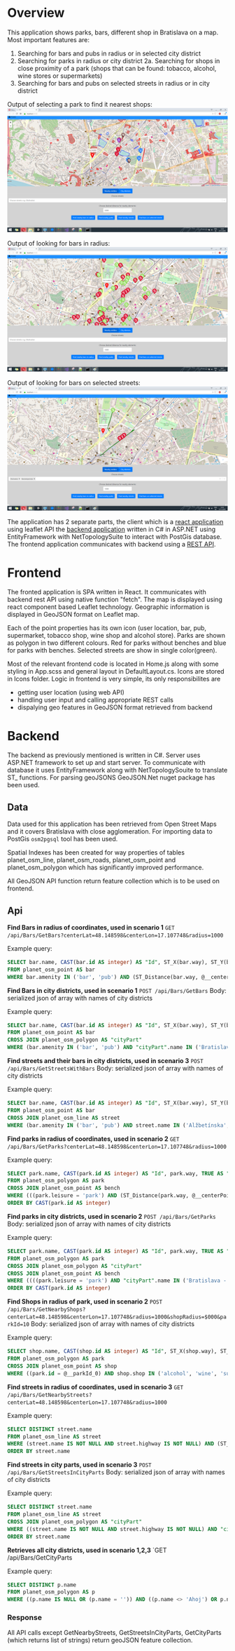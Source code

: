 # Overview

This application shows parks, bars, different shop in Bratislava on a map. Most important features are:
1. Searching for bars and pubs in radius or in selected city district
2. Searching for parks in radius or city district
	2a. Searching for shops in close proximity of a park (shops that can be found: tobacco, alcohol, wine stores or supermarkets)
3. Searching for bars and pubs on selected streets in radius or in city district


Output of selecting a park to find it nearest shops:
	![Screenshot](ParksInRadiusWithNearbyShopsSS.png)
		
Output of looking for bars in radius:
	![Screenshot](BarsAndPubsInNearbyRadiusSS.png)
	
Output of looking for bars on selected streets:
	![Screenshot](SelectedStreetsInRadiusWithBarsOnThemSS.png)

The application has 2 separate parts, the client which is a [react application](#frontend) using leaflet API the [backend application](#backend) written in C# in ASP.NET using EntityFramework with NetTopologySuite to interact with PostGis database.  The frontend application communicates with backend using a [REST API](#api).

# Frontend

The fronted application is SPA written in React. It communicates with backend rest API using native function "fetch". The map is displayed using react component based Leaflet technology. Geographic information is displayed in GeoJSON format on Leaflet map. 

Each of the point properties has its own icon (user location, bar, pub, supermarket, tobacco shop, wine shop and alcohol store). Parks are shown as polygon in two different colours. Red for parks without benches and blue for parks with benches. Selected streets are show in single color(green).

Most of the relevant frontend code is located in Home.js along with some styling in App.scss and general layout in DefaultLayout.cs. Icons are stored in Icons folder.
Logic in frontend is very simple, its only responsibilites are
- getting user location (using web API)
- handling user input and calling appropriate REST calls
- dispalying geo features in GeoJSON format retrieved from backend

# Backend

The backend as previously mentioned is written in C#. Server uses ASP.NET framework to set up and start server. To communicate with database it uses EntityFramework along with NetTopologySouite to translate ST_ functions. For parsing geoJSONS GeoJSON.Net nuget package has been used.

## Data

Data used for this application has been retrieved from Open Street Maps and it covers Bratislava with close agglomeration. For importing data to PostGis `osm2pgsql` tool has been used. 

Spatial Indexes has been created for way properties of tables planet_osm_line, planet_osm_roads, planet_osm_point and planet_osm_polygon which has significantly improved performance. 

All GeoJSON API function return feature collection which is to be used on frontend.

## Api

**Find Bars in radius of coordinates, used in scenario 1**
`GET /api/Bars/GetBars?centerLat=48.148598&centerLon=17.107748&radius=1000`

Example query: 
```sql
SELECT bar.name, CAST(bar.id AS integer) AS "Id", ST_X(bar.way), ST_Y(bar.way), bar.amenity AS "BarType"
FROM planet_osm_point AS bar
WHERE bar.amenity IN ('bar', 'pub') AND (ST_Distance(bar.way, @__centerPoint_0) < @__radius_1)
```
**Find Bars in city districts, used in scenario 1**
`POST /api/Bars/GetBars`
Body: serialized json of array with names of city districts

Example query:
```sql
SELECT bar.name, CAST(bar.id AS integer) AS "Id", ST_X(bar.way), ST_Y(bar.way), bar.amenity AS "BarType"
FROM planet_osm_point AS bar
CROSS JOIN planet_osm_polygon AS "cityPart"
WHERE (bar.amenity IN ('bar', 'pub') AND "cityPart".name IN ('Bratislava - mestská časť Staré Mesto')) AND (ST_Contains("cityPart".way, bar.way) = TRUE)
```
**Find streets and their bars in city districts, used in scenario 3**
`POST /api/Bars/GetStreetsWithBars`
Body: serialized json of array with names of city districts

Example query: 
```sql
SELECT bar.name, CAST(bar.id AS integer) AS "Id", ST_X(bar.way), ST_Y(bar.way), bar.amenity AS "BarType"
FROM planet_osm_point AS bar
CROSS JOIN planet_osm_line AS street
WHERE (bar.amenity IN ('bar', 'pub') AND street.name IN ('Alžbetínska', 'Andreja Plávku', 'Americké námestie')) AND (ST_Distance(street.way, bar.way) <= 25)
```
**Find parks in radius of coordinates, used in scenario 2**
`GET /api/Bars/GetParks?centerLat=48.148598&centerLon=17.107748&radius=1000`

Example query:
```sql
SELECT park.name, CAST(park.id AS integer) AS "Id", park.way, TRUE AS "HasBenches", park.id
FROM planet_osm_polygon AS park
CROSS JOIN planet_osm_point AS bench
WHERE (((park.leisure = 'park') AND (ST_Distance(park.way, @__centerPoint_0) < @__radius_1)) AND (bench.amenity = 'bench')) AND (ST_Contains(park.way, bench.way) = TRUE)
ORDER BY CAST(park.id AS integer)
```
**Find parks in city districts, used in scenario 2**
`POST /api/Bars/GetParks`
Body: serialized json of array with names of city districts

Example query:
```sql
SELECT park.name, CAST(park.id AS integer) AS "Id", park.way, TRUE AS "HasBenches", park.id
FROM planet_osm_polygon AS park
CROSS JOIN planet_osm_polygon AS "cityPart"
CROSS JOIN planet_osm_point AS bench
WHERE ((((park.leisure = 'park') AND "cityPart".name IN ('Bratislava - mestská časť Staré Mesto')) AND (bench.amenity = 'bench')) AND (ST_Within(park.way, "cityPart".way) = TRUE)) AND (ST_Contains(park.way, bench.way) = TRUE)
ORDER BY CAST(park.id AS integer)
```
**Find Shops in radius of park, used in scenario 2**
`POST /api/Bars/GetNearbyShops?centerLat=48.148598&centerLon=17.107748&radius=1000&shopRadius=$000&parkId=10`
Body: serialized json of array with names of city districts

Example query:
```sql
SELECT shop.name, CAST(shop.id AS integer) AS "Id", ST_X(shop.way), ST_Y(shop.way), shop.shop AS "ShopType"
FROM planet_osm_polygon AS park
CROSS JOIN planet_osm_point AS shop
WHERE ((park.id = @__parkId_0) AND shop.shop IN ('alcohol', 'wine', 'supermarket', 'tobacco', 'coffe')) AND (ST_Distance(shop.way, park.way) < @__radius_1)
```
**Find streets in radius of coordinates, used in scenario 3**
`GET /api/Bars/GetNearbyStreets?centerLat=48.148598&centerLon=17.107748&radius=1000`

Example query:
```sql
SELECT DISTINCT street.name
FROM planet_osm_line AS street
WHERE (street.name IS NOT NULL AND street.highway IS NOT NULL) AND (ST_Distance(street.way, @__centerPoint_0) < @__radius_1)
ORDER BY street.name
```
**Find streets in city parts, used in scenario 3**
`POST /api/Bars/GetStreetsInCityParts`
Body: serialized json of array with names of city districts

Example query:
```sql
SELECT DISTINCT street.name
FROM planet_osm_line AS street
CROSS JOIN planet_osm_polygon AS "cityPart"
WHERE ((street.name IS NOT NULL AND street.highway IS NOT NULL) AND "cityPart".name IN ('Bratislava - mestská časť Staré Mesto')) AND (ST_Intersects(street.way, "cityPart".way) = TRUE)
ORDER BY street.name
```
**Retrieves all city districts, used in scenario 1,2,3**
`GET /api/Bars/GetCityParts

Example query:
```sql
SELECT DISTINCT p.name
FROM planet_osm_polygon AS p
WHERE ((p.name IS NULL OR (p.name = '')) AND ((p.name <> 'Ahoj') OR p.name IS NULL)) AND (p.boundary = 'administrative')
```
### Response

All API calls except GetNearbyStreets, GetStreetsInCityParts, GetCityParts (which returns list of strings) return geoJSON feature collection. 
